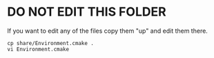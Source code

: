 # DO NOT EDIT THIS FOLDER

If you want to edit any of the files copy them "up" and edit them there.

```
cp share/Environment.cmake .
vi Environment.cmake
```

